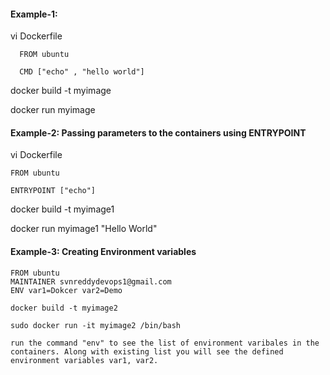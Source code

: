#### Example-1:

vi Dockerfile
    
      FROM ubuntu 

      CMD ["echo" , "hello world"]
    
docker build -t myimage

docker run myimage

#### Example-2: Passing parameters to the containers using ENTRYPOINT

vi Dockerfile

    FROM ubuntu 

    ENTRYPOINT ["echo"]
    
docker build -t myimage1

docker run myimage1 "Hello World"

#### Example-3: Creating Environment variables

    FROM ubuntu 
    MAINTAINER svnreddydevops1@gmail.com 
    ENV var1=Dokcer var2=Demo
    
    docker build -t myimage2

    sudo docker run -it myimage2 /bin/bash
    
    run the command "env" to see the list of environment varibales in the containers. Along with existing list you will see the defined environment variables var1, var2.
    
    


